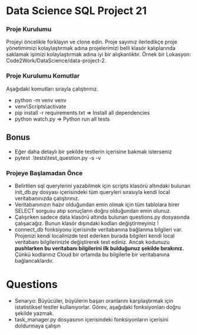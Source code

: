 # Data Science SQL Project 21

### Proje Kurulumu
Projeyi öncelikle forklayın ve clone edin.
Proje sayımız ilerledikçe proje yönetimimizi kolaylaştırmak adına projelerimizi belli klasör kalıplarında saklamak işimizi kolaylaştırmak adına iyi bir alışkanlıktır.
Örnek bir Lokasyon: Code2Work/DataScience/data-project-2.

### Proje Kurulumu Komutlar
Aşağıdaki komutları sırayla çalıştırınız.
* python -m venv venv
* venv\Scripts\activate
* pip install -r requirements.txt => Install all dependencies
* python watch.py => Python run all tests

## Bonus
* Eğer daha detaylı bir şekilde testlerin içerisine bakmak isterseniz
* pytest .\tests\test_question.py -s -v 

### Projeye Başlamadan Önce
* Belirtilen sql querylerini yazabilmek için scripts klasörü altındaki bulunan init_db.py dosyası içerisindeki tüm queryleri 
sırasıyla kendi local veritabanınızda çalıştırınız. 
* Veritabanınızın hazır olduğundan emin olmak için tüm tablolara birer SELECT sorgusu atıp sonuçların doğru olduğundan emin olunuz.
* Çalışırken sadece data klasörü altında bulunan questions.py dosyasında çalışacağız. Bunun klasör dışındaki kodları değiştirmeyiniz !
* connect_db fonksiyonu içerisinde veritabanına bağlanma bilgileri var. Projenizi kendi localinizde test ederken burada bilgileri kendi local veritabanı bilgilerinizle değiştirerek test ediniz. Ancak kodunuzu <b>pushlarken bu veritabanı bilgilerini ilk bulduğunuz şekilde bırakınız.</b> Çünkü kodlarınız Cloud bir ortamda bu bilgilerle bir veritabanına bağlancaklardır.

# Questions
* Senaryo:
    Büyücüler, büyülerin başarı oranlarını karşılaştırmak için istatistiksel testler kullanıyorlar.
    Görev, aşağıdaki fonksiyonları doğru şekilde yazmak.
* task_manager.py dosyasının içerisindeki fonksiyonların içerisini doldurmaya çalışın